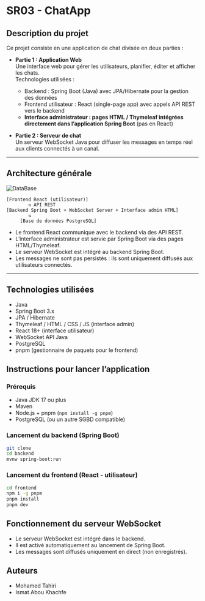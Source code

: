 # SR03 - ChatApp

## Description du projet

Ce projet consiste en une application de chat divisée en deux parties :

- **Partie 1 : Application Web**  
  Une interface web pour gérer les utilisateurs, planifier, éditer et afficher les chats.  
  Technologies utilisées :  
  - Backend : Spring Boot (Java) avec JPA/Hibernate pour la gestion des données  
  - Frontend utilisateur : React (single-page app) avec appels API REST vers le backend  
  - **Interface administrateur : pages HTML / Thymeleaf intégrées directement dans l’application Spring Boot** (pas en React)

- **Partie 2 : Serveur de chat**  
  Un serveur WebSocket Java pour diffuser les messages en temps réel aux clients connectés à un canal.

---

## Architecture générale
![DataBase](https://github.com/user-attachments/assets/ceaa280a-2a41-4385-9c01-261c62bf75f1)


```
[Frontend React (utilisateur)]
        ⇅ API REST
[Backend Spring Boot + WebSocket Server + Interface admin HTML]
        ⇅
     [Base de données PostgreSQL]
```

- Le frontend React communique avec le backend via des API REST.
- L’interface administrateur est servie par Spring Boot via des pages HTML/Thymeleaf.
- Le serveur WebSocket est intégré au backend Spring Boot.
- Les messages ne sont pas persistés : ils sont uniquement diffusés aux utilisateurs connectés.

---

## Technologies utilisées

- Java 
- Spring Boot 3.x
- JPA / Hibernate
- Thymeleaf / HTML / CSS / JS (interface admin)
- React 18+ (interface utilisateur)
- WebSocket API Java
- PostgreSQL
- pnpm (gestionnaire de paquets pour le frontend)


## Instructions pour lancer l’application

### Prérequis

- Java JDK 17 ou plus  
- Maven  
- Node.js + pnpm (`npm install -g pnpm`)  
- PostgreSQL (ou un autre SGBD compatible)  

### Lancement du backend (Spring Boot)

```bash
git clone 
cd backend
mvnw spring-boot:run
```

### Lancement du frontend (React - utilisateur)

```bash
cd frontend
npm i -g pnpm
pnpm install
pnpm dev
```

## Fonctionnement du serveur WebSocket

- Le serveur WebSocket est intégré dans le backend.
- Il est activé automatiquement au lancement de Spring Boot.
- Les messages sont diffusés uniquement en direct (non enregistrés).

## Auteurs

- Mohamed Tahiri  
- Ismat Abou Khachfe
